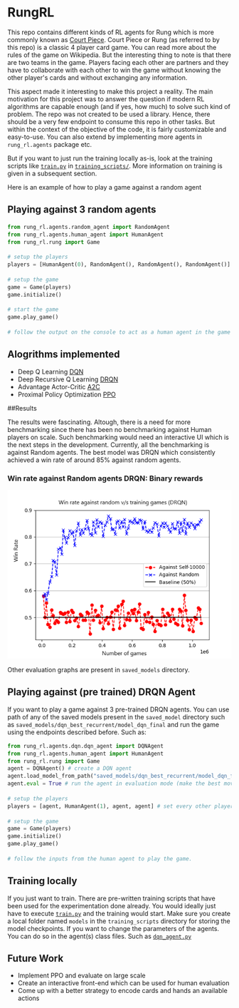 # RungRL

This repo contains different kinds of RL agents for Rung which is more commonly known as 
[Court Piece](https://en.wikipedia.org/wiki/Court_piece). Court Piece or Rung (as referred to by this repo) is a
classic 4 player card game. You can read more about the rules of the game on Wikipedia. But the interesting thing
to note is that there are two teams in the game. Players facing each other are partners and they have to collaborate
with each other to win the game without knowing the other player's cards and without exchanging any information. 

This aspect made it interesting to make this project a reality. The main motivation for this project was to answer 
the question if modern RL algorithms are capable enough (and if yes, how much) to solve such kind of problem. 
The repo was not created to be used a library. Hence, there should be a very few endpoint to consume this repo in 
other tasks. But within the context of the objective of the code, it is fairly customizable and easy-to-use.
You can also extend by implementing more agents in `rung_rl.agents` package etc.

But if you want to just run the training locally as-is, look at the training scripts like 
[`train.py`](training_scripts/train.py) in [`training_scripts/`](training_scripts). More information on 
training is given in a subsequent section.

Here is an example of how to play a game against a random agent

## Playing against 3 random agents
```python
from rung_rl.agents.random_agent import RandomAgent
from rung_rl.agents.human_agent import HumanAgent
from rung_rl.rung import Game

# setup the players
players = [HumanAgent(0), RandomAgent(), RandomAgent(), RandomAgent()]

# setup the game
game = Game(players)
game.initialize()

# start the game
game.play_game()

# follow the output on the console to act as a human agent in the game to play
```

## Alogrithms implemented
* Deep Q Learning [DQN](rung_rl/agents/dqn/dqn_agent.py)
* Deep Recursive Q Learning [DRQN](rung_rl/agents/dqn/dqn_agent.py)
* Advantage Actor-Critic [A2C](rung_rl/agents/a2c/a2c_agent.py)
* Proximal Policy Optimization [PPO](rung_rl/agents/ppo/ppo_agent.py)

##Results

The results were fascinating. Altough, there is a need for more benchmarking since there has been
no benchmarking against Human players on scale. Such benchmarking would need an interactive UI
which is the next steps in the development. Currently, all the benchmarking is against Random agents. The best
model was DRQN which consistently achieved a win rate of around 85% against random agents. 

### Win rate against Random agents DRQN: Binary rewards

![](saved_graphs/drqn_binary.png)

Other evaluation graphs are present in `saved_models` directory.

## Playing against (pre trained) DRQN Agent

If you want to play a game against 3 pre-trained DRQN agents. You can use path of any of the saved models
present in the `saved_model` directory such as `saved_models/dqn_best_recurrent/model_dqn_final` 
and run the game using the endpoints described before. Such as:

```python
from rung_rl.agents.dqn.dqn_agent import DQNAgent
from rung_rl.agents.human_agent import HumanAgent
from rung_rl.rung import Game
agent = DQNAgent() # create a DQN agent
agent.load_model_from_path("saved_models/dqn_best_recurrent/model_dqn_final") # load the pre-trained model 
agent.eval = True # run the agent in evaluation mode (make the best moves)

# setup the players
players = [agent, HumanAgent(1), agent, agent] # set every other player to the loaded DQN agent

# setup the game
game = Game(players)
game.initialize()
game.play_game()

# follow the inputs from the human agent to play the game. 

```

## Training locally

If you just want to train. There are pre-written training scripts that have been used for the experimentation
done already. You would ideally just have to execute [`train.py`](training_scripts/train.py) and the training
would start. Make sure you create a local folder named `models` in the `training_scripts` directory for storing the
model checkpoints. If you want to change the parameters of the agents. You can do so in the agent(s) class files. Such as 
[`dqn_agent.py`](rung_rl/agents/dqn/dqn_agent.py)

## Future Work
* Implement PPO and evaluate on large scale
* Create an interactive front-end which can be used for human evaluation
* Come up with a better strategy to encode cards and hands an available actions


```